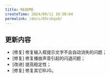 ```yaml
---
title: README
createTime: 2024/09/11 10:50:04
permalink: /docs/03csbqx8/
---
```

## 更新内容

* [修复] 修复输入框提示文字不会自动消失的问题；
* [修复] 修复播放声音引起的闪退问题；
* [改进] 提高稳定性；
* [修复] 修复其它BUG。